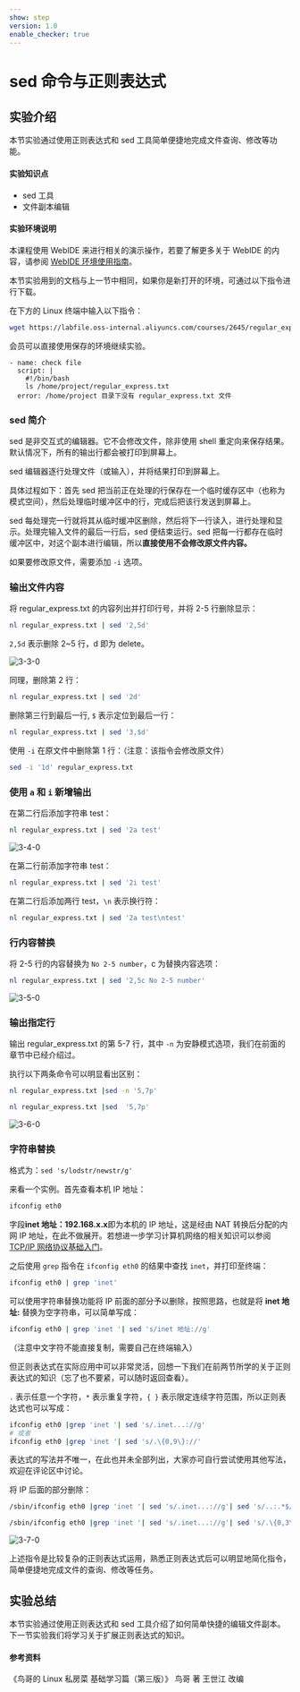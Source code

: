 ```yaml
---
show: step
version: 1.0
enable_checker: true
---
```


# sed 命令与正则表达式

## 实验介绍

本节实验通过使用正则表达式和 sed 工具简单便捷地完成文件查询、修改等功能。

#### 实验知识点

- sed 工具
- 文件副本编辑

#### 实验环境说明

本课程使用 WebIDE 来进行相关的演示操作，若要了解更多关于 WebIDE 的内容，请参阅 [WebIDE 环境使用指南](https://www.lanqiao.cn/courses/1740)。

本节实验用到的文档与上一节中相同，如果你是新打开的环境，可通过以下指令进行下载。

在下方的 Linux 终端中输入以下指令：

```bash
wget https://labfile.oss-internal.aliyuncs.com/courses/2645/regular_express.txt
```

会员可以直接使用保存的环境继续实验。

```checker
- name: check file
  script: |
    #!/bin/bash
    ls /home/project/regular_express.txt
  error: /home/project 目录下没有 regular_express.txt 文件
```

### sed 简介

sed 是非交互式的编辑器。它不会修改文件，除非使用 shell 重定向来保存结果。默认情况下，所有的输出行都会被打印到屏幕上。

sed 编辑器逐行处理文件（或输入），并将结果打印到屏幕上。

具体过程如下：首先 sed 把当前正在处理的行保存在一个临时缓存区中（也称为模式空间），然后处理临时缓冲区中的行，完成后把该行发送到屏幕上。

sed 每处理完一行就将其从临时缓冲区删除，然后将下一行读入，进行处理和显示。处理完输入文件的最后一行后，sed 便结束运行。sed 把每一行都存在临时缓冲区中，对这个副本进行编辑，所以**直接使用不会修改原文件内容。**

如果要修改原文件，需要添加 `-i` 选项。

### 输出文件内容

将 regular_express.txt 的内容列出并打印行号，并将 2-5 行删除显示：

```bash
nl regular_express.txt | sed '2,5d'
```

`2,5d` 表示删除 2~5 行，d 即为 delete。

![3-3-0](https://doc.shiyanlou.com/courses/2645/484222/12e6d541fb40ce03818dcdefa9bb8a98-0/wm)

同理，删除第 2 行：

```bash
nl regular_express.txt | sed '2d'
```

删除第三行到最后一行, `$` 表示定位到最后一行：

```bash
nl regular_express.txt | sed '3,$d'
```

使用 `-i` 在原文件中删除第 1 行：（注意：该指令会修改原文件）

```bash
sed -i '1d' regular_express.txt
```

### 使用 `a` 和 `i` 新增输出

在第二行后添加字符串 test：

```bash
nl regular_express.txt | sed '2a test'
```

![3-4-0](https://doc.shiyanlou.com/courses/2645/484222/9d9a30c17134de206471f46848cdb521-0/wm)

在第二行前添加字符串 test：

```bash
nl regular_express.txt | sed '2i test'
```

在第二行后添加两行 test，`\n` 表示换行符：

```bash
nl regular_express.txt | sed '2a test\ntest'
```

### 行内容替换

将 2-5 行的内容替换为 `No 2-5 number`，c 为替换内容选项：

```bash
nl regular_express.txt | sed '2,5c No 2-5 number'
```

![3-5-0](https://doc.shiyanlou.com/courses/2645/484222/0f4cf032bf85c3132cd9eef8010209bc-0/wm)

### 输出指定行

输出 regular_express.txt 的第 5-7 行，其中 `-n` 为安静模式选项，我们在前面的章节中已经介绍过。

执行以下两条命令可以明显看出区别：

```bash
nl regular_express.txt |sed -n '5,7p'

nl regular_express.txt |sed  '5,7p'
```

![3-6-0](https://doc.shiyanlou.com/courses/2645/484222/c08e483588e2a018a3a527f65ff8e952-0/wm)

### 字符串替换

格式为：`sed 's/lodstr/newstr/g'`

来看一个实例。首先查看本机 IP 地址：

```bash
ifconfig eth0
```

字段**inet 地址：192.168.x.x**即为本机的 IP 地址，这是经由 NAT 转换后分配的内网 IP 地址，在此不做展开。若想进一步学习计算机网络的相关知识可以参阅 [TCP/IP 网络协议基础入门](https://www.lanqiao.cn/courses/98)。

之后使用 `grep` 指令在 `ifconfig eth0` 的结果中查找 `inet`，并打印至终端：

```bash
ifconfig eth0 | grep 'inet'
```

可以使用字符串替换功能将 IP 前面的部分予以删除，按照思路，也就是将 **inet 地址:** 替换为空字符串，可以简单写成：

```bash
ifconfig eth0 | grep 'inet '| sed 's/inet 地址://g'
```

（注意中文字符不能直接复制，需要自己在终端输入）

但正则表达式在实际应用中可以非常灵活，回想一下我们在前两节所学的关于正则表达式的知识（忘了也不要紧，可以随时返回查看）。

`.` 表示任意一个字符，`*` 表示重复字符，`{ }` 表示限定连续字符范围，所以正则表达式也可以写成：

```bash
ifconfig eth0 |grep 'inet '| sed 's/.inet...://g'
# 或者
ifconfig eth0 |grep 'inet '| sed 's/.\{0,9\}://'
```

表达式的写法并不唯一，在此也并未全部列出，大家亦可自行尝试使用其他写法，欢迎在评论区中讨论。

将 IP 后面的部分删除：

```bash
/sbin/ifconfig eth0 |grep 'inet '| sed 's/.inet...://g'| sed 's/..:.*$//g'

/sbin/ifconfig eth0 |grep 'inet '| sed 's/.inet...://g'| sed 's/.\{0,3\}:.*$//g'
```

![3-7-0](https://doc.shiyanlou.com/courses/2645/484222/086dfb0ba5bc4c1c6fc9016d5ec75508-0/wm)

上述指令是比较复杂的正则表达式运用，熟悉正则表达式后可以明显地简化指令，简单便捷地完成文件的查询、修改等任务。

## 实验总结

本节实验通过使用正则表达式和 sed 工具介绍了如何简单快捷的编辑文件副本。下一节实验我们将学习关于扩展正则表达式的知识。

#### 参考资料

《鸟哥的 Linux 私房菜 基础学习篇（第三版）》 鸟哥 著 王世江 改编
